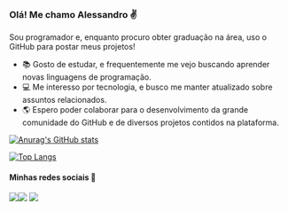 ### Olá! Me chamo Alessandro :v:
Sou programador e, enquanto procuro obter graduação na área, uso o GitHub para postar meus projetos!
- :books: Gosto de estudar, e frequentemente me vejo buscando aprender novas linguagens de programação.
- :computer: Me interesso por tecnologia, e busco me manter atualizado sobre assuntos relacionados. 
- :earth_americas: Espero poder colaborar para o desenvolvimento da grande comunidade do GitHub e de diversos projetos contidos na plataforma.

[![Anurag's GitHub stats](https://github-readme-stats.vercel.app/api?username=alessandroCidney)](https://github.com/anuraghazra/github-readme-stats)

[![Top Langs](https://github-readme-stats.vercel.app/api/top-langs/?username=alessandroCidney)](https://github.com/anuraghazra/github-readme-stats)

#### Minhas redes sociais :iphone:

[<img src="https://img.shields.io/badge/twitter-%231DA1F2.svg?&style=for-the-badge&logo=twitter&logoColor=white" />](https://twitter.com/a_cidn)[<img src="https://img.shields.io/badge/linkedin-%230077B5.svg?&style=for-the-badge&logo=linkedin&logoColor=white" />](https://www.linkedin.com/in/acidn/) [<img src = "https://img.shields.io/badge/instagram-%23E4405F.svg?&style=for-the-badge&logo=instagram&logoColor=white">](https://www.instagram.com/a_cidn/)
